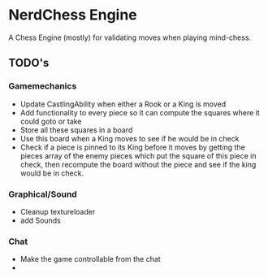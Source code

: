 # NerdChess Engine

A Chess Engine (mostly) for validating moves when playing mind-chess.

## TODO's
### Gamemechanics
- Update CastlingAbility when either a Rook or a King is moved
- Add functionality to every piece so it can compute the squares where it could goto or take
- Store all these squares in a board
- Use this board when a King moves to see if he would be in check
- Check if a piece is pinned to its King before it moves by getting the pieces array of the enemy pieces which put the square of this piece in check, then recompute the board without the piece and see if the king would be in check.
### Graphical/Sound
- Cleanup textureloader
- add Sounds
### Chat
- Make the game controllable from the chat
- 
